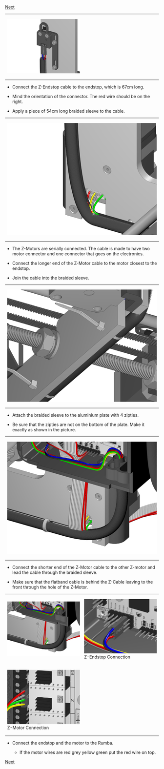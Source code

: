 [Next](https://github.com/open3dengineering/i3_Berlin/wiki/Section-4.3-Wiring-the-Y-Unit)

<table>
<colgroup>
<col width="50%" />
<col width="50%" />
</colgroup>
<tbody>
<tr class="odd">
<td align="left"><p><img src="media/Section_4_0016.png" alt="media/Section_4_0016.png" /></p></td>
<td align="left"></td>
</tr>
</tbody>
</table>

-   Connect the Z-Endstop cable to the endstop, which is 67cm long.

-   Mind the orientation of the connector. The red wire should be on the right.

-   Apply a piece of 54cm long braided sleeve to the cable.

<table>
<colgroup>
<col width="100%" />
</colgroup>
<tbody>
<tr class="odd">
<td align="left"><p><img src="media/Section_4_0017.png" alt="media/Section_4_0017.png" /></p></td>
</tr>
</tbody>
</table>

-   The Z-Motors are serially connected. The cable is made to have two motor connector and one connector that goes on the electronics.

-   Connect the longer end of the Z-Motor cable to the motor closest to the endstop.

-   Join the cable into the braided sleeve.

<table>
<colgroup>
<col width="100%" />
</colgroup>
<tbody>
<tr class="odd">
<td align="left"><p><img src="media/Section_4_0018.png" alt="media/Section_4_0018.png" /></p></td>
</tr>
</tbody>
</table>

-   Attach the braided sleeve to the aluminium plate with 4 zipties.

-   Be sure that the zipties are not on the bottom of the plate. Make it exactly as shown in the picture.

<table>
<colgroup>
<col width="100%" />
</colgroup>
<tbody>
<tr class="odd">
<td align="left"><p><img src="media/Section_4_0019.png" alt="media/Section_4_0019.png" /></p></td>
</tr>
</tbody>
</table>

-   Connect the shorter end of the Z-Motor cable to the other Z-motor and lead the cable through the braided sleeve.

-   Make sure that the flatband cable is behind the Z-Cable leaving to the front through the hole of the Z-Motor.

<table>
<colgroup>
<col width="50%" />
<col width="50%" />
</colgroup>
<tbody>
<tr class="odd">
<td align="left"><p><img src="media/Section_4_0019.png" alt="media/Section_4_0019.png" /></p></td>
<td align="left"><p><img src="media/Section_4_0020.png" alt="media/Section_4_0020.png" /><br />
 Z-Endstop Connection</p></td>
</tr>
<tr class="even">
<td align="left"><p><img src="media/Section_4_0021.png" alt="media/Section_4_0021.png" /><br />
 Z-Motor Connection</p></td>
</tr>
</tbody>
</table>

-   Connect the endstop and the motor to the Rumba.

    -   If the motor wires are red grey yellow green put the red wire on top.

[Next](https://github.com/open3dengineering/i3_Berlin/wiki/Section-4.3-Wiring-the-Y-Unit)
